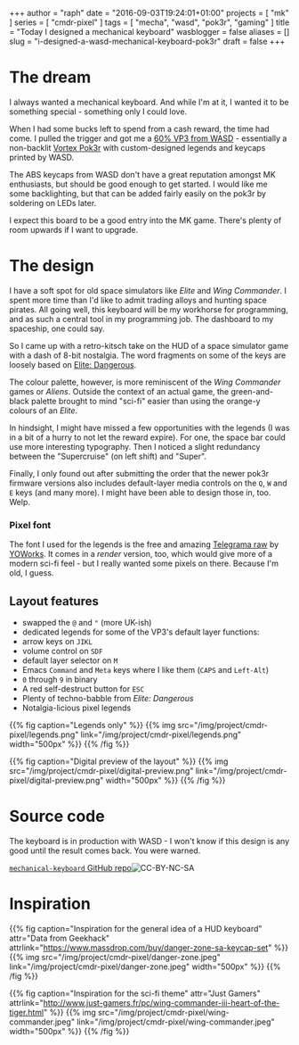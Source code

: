 +++
author = "raph"
date = "2016-09-03T19:24:01+01:00"
projects = [ "mk" ]
series = [ "cmdr-pixel" ]
tags = [ "mecha", "wasd", "pok3r", "gaming" ]
title = "Today I designed a mechanical keyboard"
wasblogger = false
aliases = []
slug = "i-designed-a-wasd-mechanical-keyboard-pok3r"
draft = false
+++
# The dream
I always wanted a mechanical keyboard. And while I'm at it, I wanted it to be something special - something only I could love.

When I had some bucks left to spend from a cash reward, the time had come. I pulled the trigger and got me a [60% VP3 from WASD](http://www.wasdkeyboards.com/index.php/products/mechanical-keyboard/wasd-vp3-61-key-custom-mechanical-keyboard.html) - essentially a non-backlit [Vortex Pok3r](https://corus-kb.com/en/27-pok3r) with custom-designed legends and keycaps printed by WASD.

The ABS keycaps from WASD don't have a great reputation amongst MK enthusiasts, but should be good enough to get started. I would like me some backlighting, but that can be added fairly easily on the pok3r by soldering on LEDs later.

I expect this board to be a good entry into the MK game. There's plenty of room upwards if I want to upgrade.

# The design
 I have a soft spot for old space simulators like *Elite* and *Wing Commander*. I spent more time than I'd like to admit trading alloys and hunting space pirates. All going well, this keyboard will be my workhorse for programming, and as such a central tool in my programming job. The dashboard to my spaceship, one could say.

So I came up with a retro-kitsch take on the HUD of a space simulator game with a dash of 8-bit nostalgia.  The word fragments on some of the keys are loosely based on [Elite: Dangerous](https://en.wikipedia.org/wiki/Elite:_Dangerous).

The colour palette, however, is more reminiscent of the *Wing Commander* games or *Aliens*. Outside the context of an actual game, the green-and-black palette brought to mind "sci-fi" easier than using the orange-y colours of an *Elite*.

In hindsight, I might have missed a few opportunities with the legends (I was in a bit of a hurry to not let the reward expire). For one, the space bar could use more interesting typography. Then I noticed a slight redundancy between the "Supercruise" (on left shift) and "Super".

Finally, I only found out after submitting the order that the newer pok3r firmware versions also includes default-layer media controls on the `Q`, `W` and `E` keys (and many more). I might have been able to design those in, too. Welp.

### Pixel font
The font I used for the legends is the free and amazing [Telegrama raw](http://www.yoworks.com/telegrama/index.html) by [YOWorks](http://www.yoworks.com). It comes in a *render* version, too, which would give more of a modern sci-fi feel - but I really wanted some pixels on there. Because I'm old, I guess.

## Layout features
* swapped the `@` and `"` (more UK-ish)
* dedicated legends for some of the VP3's default layer functions:
 * arrow keys on `JIKL`
 * volume control on `SDF`
 * default layer selector on `M`
* Emacs `Command` and `Meta` keys where I like them (`CAPS` and `Left-Alt`)
* `0` through `9` in binary
* A red self-destruct button for `ESC`
* Plenty of techno-babble from *Elite: Dangerous*
* Notalgia-licious pixel legends

{{% fig caption="Legends only" %}}
{{% img src="/img/project/cmdr-pixel/legends.png" link="/img/project/cmdr-pixel/legends.png" width="500px" %}}
{{% /fig %}}

{{% fig caption="Digital preview of the layout" %}}
{{% img src="/img/project/cmdr-pixel/digital-preview.png" link="/img/project/cmdr-pixel/digital-preview.png" width="500px" %}}
{{% /fig %}}

# Source code
The keyboard is in production with WASD - I won't know if this design is any good until the result comes back. You were warned.

[`mechanical-keyboard` GitHub repo](https://github.com/galaktor/mechanical-keyboard)![CC-BY-NC-SA](https://i.creativecommons.org/l/by-nc-sa/4.0/88x31.png)

# Inspiration
{{% fig caption="Inspiration for the general idea of a HUD keyboard" attr="Data from Geekhack" attrlink="https://www.massdrop.com/buy/danger-zone-sa-keycap-set"  %}} {{% img src="/img/project/cmdr-pixel/danger-zone.jpeg" link="/img/project/cmdr-pixel/danger-zone.jpeg" width="500px" %}} {{% /fig %}}

{{% fig caption="Inspiration for the sci-fi theme" attr="Just Gamers" attrlink="http://www.just-gamers.fr/pc/wing-commander-iii-heart-of-the-tiger.html"  %}} {{% img src="/img/project/cmdr-pixel/wing-commander.jpeg" link="/img/project/cmdr-pixel/wing-commander.jpeg" width="500px" %}} {{% /fig %}}
